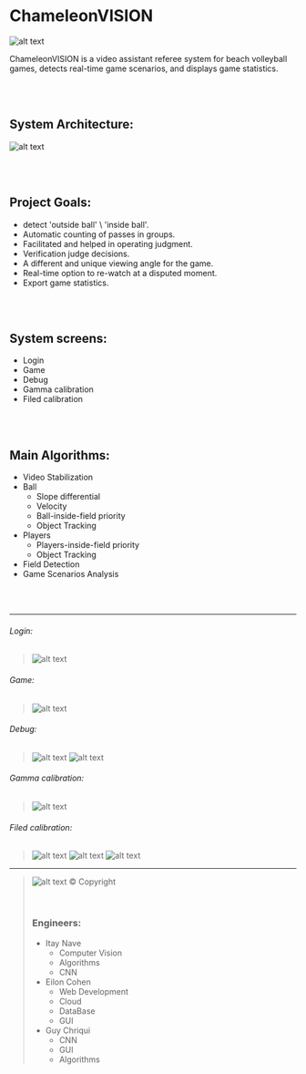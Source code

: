 # ChameleonVISION 
![alt text](/github_images/Main.png)

ChameleonVISION is a video assistant referee system for beach volleyball games, detects real-time game scenarios, and displays game statistics.

<p>
<br />
<br />
</p>

## System Architecture:
![alt text](/github_images/system_architecture.png)

<p>
<br />
<br />
</p>

## Project Goals:
* detect 'outside ball' \ 'inside ball'.
* Automatic counting of passes in groups.
* Facilitated and helped in operating judgment.
* Verification judge decisions.
* A different and unique viewing angle for the game.
* Real-time option to re-watch at a disputed moment.
* Export game statistics. 

<p>
<br />
<br />
</p>

## System screens:
* Login
* Game
* Debug
* Gamma calibration
* Filed calibration


<p>
<br />
<br />
</p>

## Main Algorithms:
* Video Stabilization
* Ball
  - Slope differential
  - Velocity
  - Ball-inside-field priority
  - Object Tracking
* Players
  - Players-inside-field priority
  - Object Tracking
* Field Detection 
* Game Scenarios Analysis

<p>
<br />
<br />
</p>

_______________________________________________________________________________________________________________

###### Login:
> ![alt text](/github_images/login_screen.png)

###### Game:
> ![alt text](/github_images/game_screen.png)

###### Debug:
> ![alt text](/github_images/debug_screen.png)
> ![alt text](/github_images/debug_screen2.png)

###### Gamma calibration:
> ![alt text](/github_images/Calibrate_screen.png)

###### Filed calibration:
> ![alt text](/github_images/field_calibration_screen.png)
> ![alt text](/github_images/field_calibration_screen2.png)
> ![alt text](/github_images/field_calibration_screen3.png)

___________________________________________________________________________________
> ![alt text](/assets/ChameleonVISION.png)
> © Copyright
> 
> <p>
> <br />
> </p>
> 
> ### Engineers:
> * Itay Nave
>   - Computer Vision
>   - Algorithms
>   - CNN 
> * Eilon Cohen
>   - Web Development
>   - Cloud
>   - DataBase
>   - GUI
> * Guy Chriqui
>   - CNN
>   - GUI
>   - Algorithms
> 
